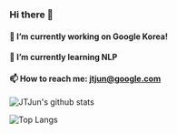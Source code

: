 ### Hi there 👋

#### 🔭 I’m currently working on Google Korea!
#### 🌱 I’m currently learning NLP
#### 📫 How to reach me: jtjun@google.com

![JTJun's github stats](https://github-readme-stats.vercel.app/api?username=jtjun&theme=default&show_icons=true&count_private=true&title_color=1a8aba&text_color=505560&icon_color=059acb&bg_color=fdfeff)

![Top Langs](https://github-readme-stats.vercel.app/api/top-langs/?username=jtjun&layout=compact&title_color=1a8aba&text_color=505560&icon_color=059acb&bg_color=fdfeff)

<!--
**jtjun/jtjun** is a ✨ _special_ ✨ repository because its `README.md` (this file) appears on your GitHub profile.

Here are some ideas to get you started:
<code><img alt="Python" src="https://user-images.githubusercontent.com/26512984/88481834-ab0dac00-cf98-11ea-93a7-7b23c240c59c.jpg" width="32"></code>
<code><img alt="Git" src="https://user-images.githubusercontent.com/26512984/88481839-ad700600-cf98-11ea-8168-e795e299b730.png" width="32"></code>
- 🔭 I’m currently working on ...
- 🌱 I’m currently learning ...
- 👯 I’m looking to collaborate on ...
- 🤔 I’m looking for help with ...
- 💬 Ask me about ...
- 📫 How to reach me: ...
- 😄 Pronouns: ...
- ⚡ Fun fact: ...
-->
